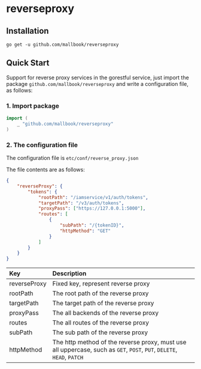 # reverseproxy

## Installation
```
go get -u github.com/mallbook/reverseproxy
```

## Quick Start
Support for reverse proxy services in the gorestful service, just import the package `github.com/mallbook/reverseproxy` and write a configuration file, as follows:  

### 1. Import package  
```go
import (
    _ "github.com/mallbook/reverseproxy"
)
```

### 2. The configuration file  
The configuration file is `etc/conf/reverse_proxy.json`  
  
The file contents are as follows:
```json
{
    "reverseProxy": {
        "tokens": {
            "rootPath": "/iamservice/v1/auth/tokens",
            "targetPath": "/v3/auth/tokens",
            "proxyPass": ["https://127.0.0.1:5000"],
            "routes": [
                {
                    "subPath": "/{tokenID}",
                    "httpMethod": "GET"
                }
            ]
        }
    }
}
```
|Key|Description|
|:--|:--|
|reverseProxy|Fixed key, represent reverse proxy|
|rootPath|The root path of the reverse proxy|
|targetPath|The target path of the reverse proxy|
|proxyPass|The all backends of the reverse proxy|
|routes|The all routes of the reverse proxy|
|subPath|The sub path of the reverse proxy|
|httpMethod|The http method of the reverse proxy, must use all uppercase, such as `GET`, `POST`, `PUT`, `DELETE`, `HEAD`, `PATCH`|
